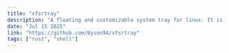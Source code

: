 ```yaml
---
title: "xfsrtray"
description: "A floating and customizable system tray for linux. It is smooth and efficient in showing system tray application and can be downloaded from the AUR (Arch User Repository)."
date: "Jul 15 2025"
link: "https://github.com/Byson94/xfsrtray"
tags: ["rust", "shell"]
---
```

